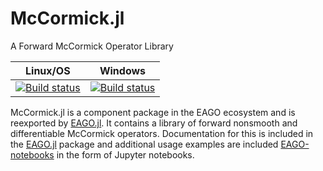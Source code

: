 # McCormick.jl
A Forward McCormick Operator Library

| **Linux/OS**                                                                     | **Windows**                                             |                       
|:--------------------------------------------------------------------------------:|:-------------------------------------------------------:|
| [![Build status](https://ci.appveyor.com/api/projects/status/h4ox20ivukno6vax?svg=true)](https://ci.appveyor.com/project/mewilhel/mccormick-jl)  | [![Build status](https://ci.appveyor.com/api/projects/status/h4ox20ivukno6vax?svg=true)](https://ci.appveyor.com/project/mewilhel/mccormick-jl) |

McCormick.jl is a component package in the EAGO ecosystem and is reexported by [EAGO.jl](https://github.com/PSORLab/EAGO.jl). It contains a library of forward nonsmooth and differentiable McCormick operators. Documentation for this is included in the [EAGO.jl](https://github.com/PSORLab/EAGO.jl) package and additional usage examples are included [EAGO-notebooks](https://github.com/PSORLab/EAGO-notebooks) in the form of Jupyter notebooks.
